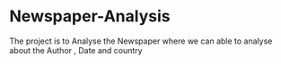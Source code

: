 # Newspaper-Analysis
The project is to Analyse the Newspaper where we can able to analyse about the Author , Date and country
